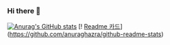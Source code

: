 ### Hi there 👋
[![Anurag's GitHub stats](https://github-readme-stats.vercel.app/api?username=jjym12&show_icons=true&theme=dracula)](https://github.com/anuraghazra/github-readme-stats)
[! [Readme 카드](https://github-readme-stats.vercel.app/api/pin/?username=jjym12&repo=algorithm_java)](https://github.com/anuraghazra/github-readme-stats)
<!--
**jjym12/jjym12** is a ✨ _special_ ✨ repository because its `README.md` (this file) appears on your GitHub profile.

Here are some ideas to get you started:

- 🔭 I’m currently working on ...
- 🌱 I’m currently learning ...
- 👯 I’m looking to collaborate on ...
- 🤔 I’m looking for help with ...
- 💬 Ask me about ...
- 📫 How to reach me: ...
- 😄 Pronouns: ...
- ⚡ Fun fact: ...
-->
